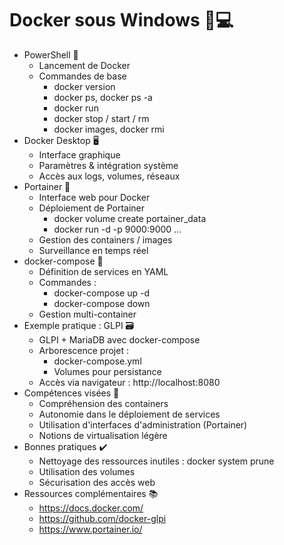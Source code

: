 # Docker sous Windows 🐳💻
- PowerShell 📜
  - Lancement de Docker
  - Commandes de base
    - docker version
    - docker ps, docker ps -a
    - docker run
    - docker stop / start / rm
    - docker images, docker rmi
- Docker Desktop 🖥️
  - Interface graphique
  - Paramètres & intégration système
  - Accès aux logs, volumes, réseaux
- Portainer 🧭
  - Interface web pour Docker
  - Déploiement de Portainer
    - docker volume create portainer_data
    - docker run -d -p 9000:9000 ...
  - Gestion des containers / images
  - Surveillance en temps réel
- docker-compose 🧩
  - Définition de services en YAML
  - Commandes :
    - docker-compose up -d
    - docker-compose down
  - Gestion multi-container
- Exemple pratique : GLPI 🗃️
  - GLPI + MariaDB avec docker-compose
  - Arborescence projet :
    - docker-compose.yml
    - Volumes pour persistance
  - Accès via navigateur : http://localhost:8080
- Compétences visées 🎯
  - Compréhension des containers
  - Autonomie dans le déploiement de services
  - Utilisation d'interfaces d'administration (Portainer)
  - Notions de virtualisation légère
- Bonnes pratiques ✔️
  - Nettoyage des ressources inutiles : docker system prune
  - Utilisation des volumes
  - Sécurisation des accès web
- Ressources complémentaires 📚
  - https://docs.docker.com/
  - https://github.com/docker-glpi
  - https://www.portainer.io/
